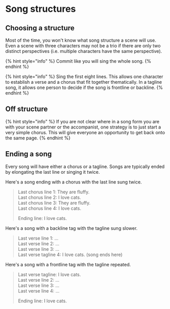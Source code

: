 # Song structures

## Choosing a structure

Most of the time, you won't know what song structure a scene will use. Even a scene with three characters may not be a trio if there are only two distinct perspectives \(i.e. multiple characters have the same perspective\).

{% hint style="info" %}
Commit like you will sing the whole song.
{% endhint %}

{% hint style="info" %}
Sing the first eight lines. This allows one character to establish a verse and a chorus that fit together thematically. In a tagline song, it allows one person to decide if the song is frontline or backline.
{% endhint %}

## Off structure

{% hint style="info" %}
If you are not clear where in a song form you are with your scene partner or the accompanist, one strategy is to just start a very simple chorus. This will give everyone an opportunity to get back onto the same page.
{% endhint %}

## Ending a song

Every song will have either a chorus or a tagline. Songs are typically ended by elongating the last line or singing it twice.

Here's a song ending with a chorus with the last line sung twice.

> Last chorus line 1: They are fluffy.  
> Last chorus line 2: I love cats.  
> Last chorus line 3: They are fluffy.  
> Last chorus line 4: I love cats.  
>   
> Ending line: I love cats.

Here's a song with a backline tag with the tagline sung slower.

> Last verse line 1: ...  
> Last verse line 2: ...  
> Last verse line 3: ...  
> Last verse tagline 4: I love cats. \(song ends here\)

Here's a song with a frontline tag with the tagline repeated.

> Last verse tagline: I love cats.  
> Last verse line 2: ...  
> Last verse line 3: ...  
> Last verse line 4: ...  
>   
> Ending line: I love cats.

